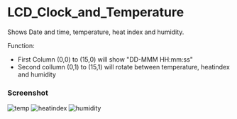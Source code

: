 # LCD_Clock_and_Temperature

Shows Date and time, temperature, heat index and humidity.

Function:
- First Column (0,0) to (15,0) will show "DD-MMM HH:mm:ss"
- Second collumn (0,1) to (15,1) will rotate between temperature, heatindex and humidity

### Screenshot
![temp](https://cdn.discordapp.com/attachments/240938506103422976/779959820656574464/image1.jpg)
![heatindex](https://cdn.discordapp.com/attachments/240938506103422976/779959821255966720/image2.jpg)
![humidity](https://cdn.discordapp.com/attachments/240938506103422976/779959820026773514/image0.jpg)
